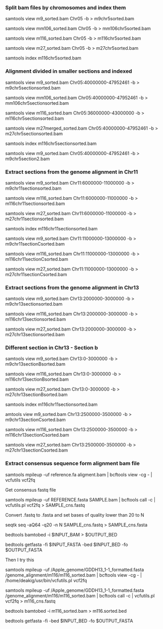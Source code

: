 
### Split bam files by chromosomes and index them

samtools view m9_sorted.bam Chr05 -b > m9chr5sorted.bam

samtools view mm106_sorted.bam Chr05 -b > mm106chr5sorted.bam

samtools view m116_sorted.bam Chr05 -b > m116chr5sorted.bam

samtools view m27_sorted.bam Chr05 -b > m27chr5sorted.bam

samtools index m116chr5sorted.bam


### Alignment divided in smaller sections and indexed

samtools view m9_sorted.bam Chr05:40000000-47952461 -b > m9chr5sectionsorted.bam

samtools view mm106_sorted.bam Chr05:40000000-47952461 -b > mm106chr5sectionsorted.bam

samtools view m116_sorted.bam Chr05:36000000-43000000 -b > m116chr5sectionsorted.bam

samtools view m27merged_sorted.bam Chr05:40000000-47952461 -b > m27chr5sectionsorted.bam

samtools index m116chr5sectionsorted.bam

samtools view m9_sorted.bam Chr05:40000000-47952461 -b > m9chr5section2.bam


### Extract sections from the genome alignment in Chr11


samtools view m9_sorted.bam Chr11:6000000-11000000 -b > m9chr11sectionsorted.bam

samtools view m116_sorted.bam Chr11:6000000-11000000 -b > m116chr11sectionsorted.bam

samtools view m27_sorted.bam Chr11:6000000-11000000 -b > m27chr11sectionsorted.bam

samtools index m116chr11sectionsorted.bam

samtools view m9_sorted.bam Chr11:11000000-13000000 -b > m9chr11sectionCsorted.bam

samtools view m116_sorted.bam Chr11:11000000-13000000 -b > m116chr11sectionCsorted.bam

samtools view m27_sorted.bam Chr11:11000000-13000000 -b > m27chr11sectionCsorted.bam


### Extract sections from the genome alignment in Chr13


samtools view m9_sorted.bam Chr13:2000000-3000000 -b > m9chr13sectionsorted.bam

samtools view m116_sorted.bam Chr13:2000000-3000000 -b > m116chr13sectionsorted.bam

samtools view m27_sorted.bam Chr13:2000000-3000000 -b > m27chr13sectionsorted.bam

### Different section in Chr13 - Section b

samtools view m9_sorted.bam Chr13:0-3000000 -b > m9chr13sectionBsorted.bam

samtools view m116_sorted.bam Chr13:0-3000000 -b > m116chr13sectionBsorted.bam

samtools view m27_sorted.bam Chr13:0-3000000 -b > m27chr13sectionBsorted.bam

samtools index m116chr11sectionsorted.bam

amtools view m9_sorted.bam Chr13:2500000-3500000 -b > m9chr13sectionCsorted.bam

samtools view m116_sorted.bam Chr13:2500000-3500000 -b > m116chr13sectionCsorted.bam

samtools view m27_sorted.bam Chr13:2500000-3500000 -b > m27chr13sectionCsorted.bam

### Extract consensus sequence form alignment bam file

samtools mpileup -uf reference.fa aligment.bam | bcftools view -cg - | vcfutils vcf2fq

Get consensus fastq file

samtools mpileup -uf REFERENCE.fasta SAMPLE.bam | bcftools call -c | vcfutils.pl vcf2fq > SAMPLE_cns.fastq

Convert .fastq to .fasta and set bases of quality lower than 20 to N

seqtk seq -aQ64 -q20 -n N SAMPLE_cns.fastq > SAMPLE_cns.fasta

bedtools bamtobed -i $INPUT_BAM > $OUTPUT_BED

bedtools getfasta -fi $INPUT_FASTA -bed $INPUT_BED -fo $OUTPUT_FASTA

Then I try this

samtools mpileup -uf /Apple_genome/GDDH13_1-1_formatted.fasta /genome_alignment/m116/m116_sorted.bam | bcftools view -cg - | /home/deakig/usr/bin/vcfutils.pl vcf2fq

samtools mpileup -uf /Apple_genome/GDDH13_1-1_formatted.fasta /genome_alignment/m116/m116_sorted.bam | bcftools call -c | vcfutils.pl vcf2fq > m116_cns.fastq

bedtools bamtobed -i m116_sorted.bam > m116.sorted.bed

bedtools getfasta -fi  -bed $INPUT_BED -fo $OUTPUT_FASTA
